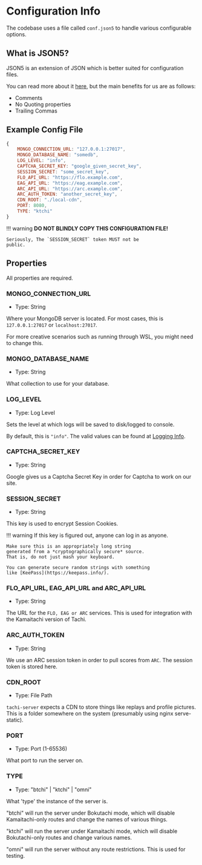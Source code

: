 # Configuration Info

The codebase uses a file called `conf.json5` to handle
various configurable options.

## What is JSON5?

JSON5 is an extension of JSON which is better suited
for configuration files.

You can read more about it [here](https://json5.org/), but
the main benefits for us are as follows:

- Comments
- No Quoting properties
- Trailing Commas

## Example Config File

```js
{
	MONGO_CONNECTION_URL: "127.0.0.1:27017",
	MONGO_DATABASE_NAME: "somedb",
	LOG_LEVEL: "info",
	CAPTCHA_SECRET_KEY: "google_given_secret_key",
	SESSION_SECRET: "some_secret_key",
	FLO_API_URL: "https://flo.example.com",
	EAG_API_URL: "https://eag.example.com",
	ARC_API_URL: "https://arc.example.com",
	ARC_AUTH_TOKEN: "another_secret_key",
	CDN_ROOT: "./local-cdn",
	PORT: 8080,
	TYPE: "ktchi"
}
```

!!! warning
	**DO NOT BLINDLY COPY THIS CONFIGURATION FILE!**

	Seriously, The `SESSION_SECRET` token MUST not be
	public.

## Properties

All properties are required.

### MONGO_CONNECTION_URL

- Type: String

Where your MongoDB server is located. For most cases, this
is `127.0.0.1:27017` or `localhost:27017`.

For more creative scenarios such as running through WSL, you
might need to change this.

### MONGO_DATABASE_NAME

- Type: String

What collection to use for your database.

### LOG_LEVEL

- Type: Log Level

Sets the level at which logs will be saved to disk/logged to console.

By default, this is `"info"`. The valid values can be found at [Logging Info](../infrastructure/logging.md).

### CAPTCHA_SECRET_KEY

- Type: String

Google gives us a Captcha Secret Key in order for Captcha
to work on our site.

### SESSION_SECRET

- Type: String

This key is used to encrypt Session Cookies.

!!! warning
	If this key is figured out, anyone can log in as
	anyone.

	Make sure this is an appropriately long string
	generated from a *cryptographically secure* source. 
	That is, do not just mash your keyboard.

	You can generate secure random strings with something 
	like [KeePass](https://keepass.info/).

### FLO_API_URL, EAG_API_URL and ARC_API_URL

- Type: String

The URL for the `FLO, EAG or ARC` services. This is used for integration
with the Kamaitachi version of Tachi.

### ARC_AUTH_TOKEN

- Type: String

We use an ARC session token in order to pull scores from `ARC`. The session token is stored here.

### CDN_ROOT

- Type: File Path

`tachi-server` expects a CDN to store things like replays
and profile pictures. This is a folder somewhere on the
system (presumably using nginx serve-static).

### PORT

- Type: Port (1-65536)

What port to run the server on.

### TYPE

- Type: "btchi" | "ktchi" | "omni"

What 'type' the instance of the server is.

"btchi" will run the server under Bokutachi mode, which
will disable Kamaitachi-only routes and change the names of various things.

"ktchi" will run the server under Kamaitachi mode, which
will disable Bokutachi-only routes and change various
names.

"omni" will run the server without any route restrictions.
This is used for testing.
